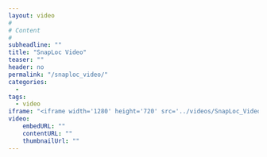 ```yaml
---
layout: video
#
# Content
#
subheadline: ""
title: "SnapLoc Video"
teaser: ""
header: no
permalink: "/snaploc_video/"
categories:
  - 
tags:
  - video
iframe: "<iframe width='1280' height='720' src='../videos/SnapLoc_Video.mp4' frameborder='0' allowfullscreen></iframe>"
video:
    embedURL: ""
    contentURL: ""
    thumbnailUrl: ""
---
```


